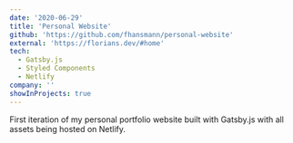 ```yaml
---
date: '2020-06-29'
title: 'Personal Website'
github: 'https://github.com/fhansmann/personal-website'
external: 'https://florians.dev/#home'
tech:
  - Gatsby.js
  - Styled Components
  - Netlify
company: ''
showInProjects: true
---
```


First iteration of my personal portfolio website built with Gatsby.js with all assets being hosted on Netlify.
